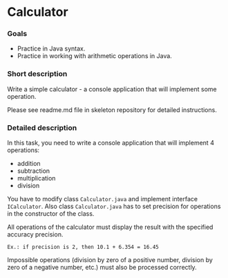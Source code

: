 # Calculator

### Goals
- Practice in Java syntax.
- Practice in working with arithmetic operations in Java.

### Short description
Write a simple calculator - a console application that will implement  some operation.

Please see readme.md  file in skeleton repository for detailed instructions.

### Detailed description
In this task, you need to write a console application that will implement 4 operations:
- addition 
- subtraction
- multiplication 
- division 

You have to modify class `Calculator.java` and implement interface `ICalculator`. Also class `Calculator.java` has to 
set precision for operations in the constructor of the class.

All operations of the calculator must display the result with the specified accuracy precision.

`Ex.: if precision is 2, then 10.1 + 6.354 = 16.45`

Impossible operations (division by zero of a positive number, division by zero of a negative number, etc.) 
must also be processed correctly.

